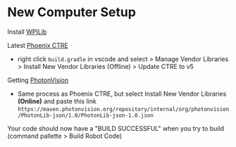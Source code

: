 # New Computer Setup

Install [WPILib](https://docs.wpilib.org/en/stable/docs/zero-to-robot/step-2/wpilib-setup.html)

Latest [Phoenix CTRE](https://github.com/CrossTheRoadElec/Phoenix-Releases/releases/)
- right click `build.gradle` in vscode and select > Manage Vendor Libraries > Install New Vendor Libraries (Offline) > Update CTRE to v5

Getting [PhotonVision](https://docs.photonvision.org/en/latest/docs/programming/photonlib/adding-vendordep.html)
- Same process as Phoenix CTRE, but select Install New Vendor Libraries **(Online)** and paste this link `https://maven.photonvision.org/repository/internal/org/photonvision/PhotonLib-json/1.0/PhotonLib-json-1.0.json`

Your code should now have a "BUILD SUCCESSFUL" when you try to build (command pallette > Build Robot Code)